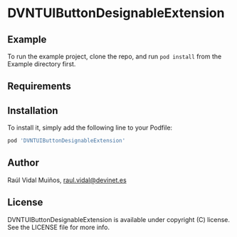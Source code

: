 # DVNTUIButtonDesignableExtension

## Example

To run the example project, clone the repo, and run `pod install` from the Example directory first.

## Requirements

## Installation

To install it, simply add the following line to your Podfile:

```ruby
pod 'DVNTUIButtonDesignableExtension'
```

## Author

Raúl Vidal Muiños, raul.vidal@devinet.es

## License

DVNTUIButtonDesignableExtension is available under copyright (C) license. See the LICENSE file for more info.
